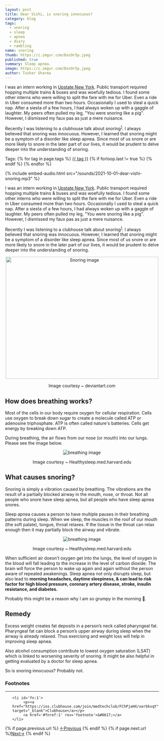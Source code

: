```yaml
---
layout: post
title: Dear Vishi, is snoring innocuous?
category: blog
tags:
  - snoring
  - sleep 
  - apnea
  - diary
  - rambling
name: snoring
thumb: https://i.imgur.com/Dos9r5p.jpeg
published: true
summary: Sleep apnea.
image: https://i.imgur.com/Dos9r5p.jpeg
author: Tushar Sharma
---
```


<p>I was an intern working in <a href="https://en.wikipedia.org/wiki/Upstate_New_York" target="_blank">Upstate New York</a>. Public transport required hopping multiple trains & buses and was woefully tedious. I found some other interns who were willing to split the fare with me for Uber. Even a ride in Uber consumed more than two hours. Occasionally I used to steal a quick nap. After a siesta of a few hours, I had always woken up with a gaggle of laughter. My peers often pulled my leg, "You were snoring like a pig". However, I dismissed my faux pas as just a mere nuisance.</p>

Recently I was listening to a clubhouse talk about snoring<sup><a href='#fn:1' rel='footnote'>1</a></sup>. I always believed that snoring was innocuous. However, I learned that snoring might be a symptom of a disorder like sleep apnea. Since most of us snore or are more likely to snore in the later part of our lives, it would be prudent to delve deeper into the understanding of snoring.<!-- truncate_here -->
<p>Tags: {% for tag in page.tags %} <a class="mytag" href="/tag/{{ tag }}" title="View posts tagged with &quot;{{ tag }}&quot;">{{ tag }}</a>  {% if forloop.last != true %} {% endif %} {% endfor %} </p>

{% include embed-audio.html src="/sounds/2021-10-01-dear-vishi-snoring.mp3" %}<br>
<!--begin_of_post -->

<p>I was an intern working in <a href="https://en.wikipedia.org/wiki/Upstate_New_York" target="_blank">Upstate New York</a>. Public transport required hopping multiple trains & buses and was woefully tedious. I found some other interns who were willing to split the fare with me for Uber. Even a ride in Uber consumed more than two hours. Occasionally I used to steal a quick nap. After a siesta of a few hours, I had always woken up with a gaggle of laughter. My peers often pulled my leg, "You were snoring like a pig". However, I dismissed my faux pas as just a mere nuisance.</p>

Recently I was listening to a clubhouse talk about snoring<sup><a href='#fn:1' rel='footnote'>1</a></sup>. I always believed that snoring was innocuous. However, I learned that snoring might be a symptom of a disorder like sleep apnea. Since most of us snore or are more likely to snore in the later part of our lives, it would be prudent to delve deeper into the understanding of snoring.

<p>
<center>
<img src="https://i.imgur.com/Dos9r5p.jpeg" alt="Snoring image"  width="500" height="400">
<figure>Image courtesy ~ deviantart.com</figure>
</center>
</p>


## How does breathing works?

Most of the cells in our body require oxygen for cellular respiration. Cells use oxygen to break down sugar to create a molecule called ATP or adenosine triphosphate. ATP is often called nature's batteries. Cells get energy by breaking down ATP. 

During breathing, the air flows from our nose (or mouth) into our lungs. Please see the image below.

<p>
<center>
<img src="https://healthysleep.med.harvard.edu/_i/278.jpg" alt="breathing image">
<figure>Image courtesy ~ Healthysleep.med.harvard.edu</figure>
</center>
</p>


## What causes snoring?

Snoring is simply a vibration caused by breathing. The vibrations are the result of a partially blocked airway in the mouth, nose, or throat. Not all people who snore have sleep apnea, but all people who have sleep apnea snores.

Sleep apnea causes a person to have multiple pauses in their breathing patterns during sleep. When we sleep, the muscles in the roof of our mouth (the soft palate), tongue, throat relaxes. If the tissue in the throat can relax enough then it may partially block the airway and vibrate.


<p>
<center>
<img src="https://healthysleep.med.harvard.edu/_i/280.jpg" alt="breathing image">
<figure>Image courtesy ~ Healthysleep.med.harvard.edu</figure>
</center>
</p>


When sufficient air doesn't oxygen get into the lungs, the level of oxygen in the blood will fall leading to the increase in the level of carbon dioxide. The brain will force the person to wake up again and again without the person aware of repeated awakenings. Sleep apnea not only disrupts sleep, but also lead to **morning headaches, daytime sleepiness, & can lead to risk factor for high blood pressure, coronary artery disease, stroke, insulin resistance, and diabetes.**

Probably this might be a reason why I am  so grumpy in the morning 🤔. 

## Remedy

 
Excess weight creates fat deposits in a person’s neck called pharyngeal fat. Pharyngeal fat can block a person’s upper airway during sleep when the airway is already relaxed. Thus exercising and weight loss will help in improving sleep apnea. 

Also alcohol consumption contribute to lowest oxygen saturation (LSAT) which is linked to worsening severity of snoring. It might be also helpful in getting evaluated by a doctor for sleep apnea. 

So is snoring innocuous? Probably not.

<!--end_of_post -->

<div class='footnotes'><h3>Footnotes</h3><hr />
  <ol>


    <li id='fn:1'>
         <p><a href="https://ios.clubhouse.com/join/medtechclub/FChPjaHX/xerbkvqY" target="_blank">Clubhouse</a></p>
         <a href='#fnref:1' rev='footnote'>&#8617;</a>
    </li>
    
  
    
    
  </ol>
</div>



<nav class="pagination clear" style="padding-bottom:20px;">
{% if page.previous.url %} <a class="prev-item" href="{{page.previous.url}}" title="Previous Post: {{page.previous.title}}">&larr;Previous</a>   {% endif %}  {% if page.next.url %}<a class="next-item" href="{{page.next.url}}" title="Next Post: {{page.next.title}}">Next&rarr;</a>         {% endif %}
</nav>
